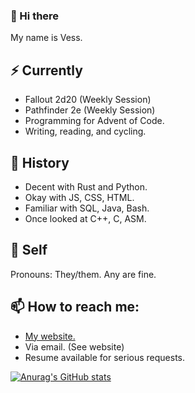 ### 👋 Hi there

My name is Vess.

## ⚡ Currently

 - Fallout 2d20 (Weekly Session)
 - Pathfinder 2e (Weekly Session)
 - Programming for Advent of Code.
 - Writing, reading, and cycling.
 
## 🔭 History

 - Decent with Rust and Python.
 - Okay with JS, CSS, HTML.
 - Familiar with SQL, Java, Bash.
 - Once looked at C++, C, ASM.

## 🌱 Self

Pronouns: They/them. Any are fine.

## 📫 How to reach me:

 - [My website.](https://vess-dev.github.io/)
 - Via email. (See website)
 - Resume available for serious requests.

[![Anurag's GitHub stats](https://github-readme-stats.vercel.app/api?username=vess-dev&show_icons=true&theme=github_dark)](https://github.com/anuraghazra/github-readme-stats)

<!--
- 🔭 I’m currently working on ...
- 🌱 I’m currently learning ...
- 👯 I’m looking to collaborate on ...
- 🤔 I’m looking for help with ...
- 💬 Ask me about ...
- 📫 How to reach me: ...
- 😄 Pronouns: ...
- ⚡ Fun fact: ...
-->
